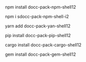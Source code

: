 npm install docc-pack-npm-shell12


npm i sdocc-pack-npm-shell-i2


yarn add docc-pack-yan-shell12

pip install docc-pack-pip-shell12

cargo install docc-pack-cargo-shell12

gem install docc-pack-gem-shell12
